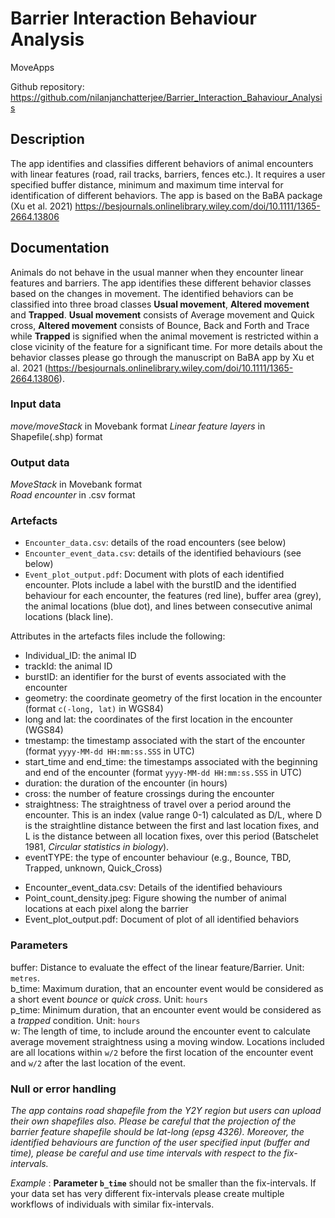 # Barrier Interaction Behaviour Analysis

MoveApps 

Github repository: https://github.com/nilanjanchatterjee/Barrier_Interaction_Bahaviour_Analysis

## Description
The app identifies and classifies different behaviors of animal encounters with linear features (road, rail tracks, barriers, fences etc.). It requires a user specified buffer distance, minimum and maximum time interval for identification of different behaviors. The app is based on the BaBA package (Xu et al. 2021) https://besjournals.onlinelibrary.wiley.com/doi/10.1111/1365-2664.13806 

## Documentation
Animals do not behave in the usual manner when they encounter linear features and barriers. The app identifies these different behavior classes based on the changes in movement. The identified behaviors can be classified into three broad classes **Usual movement**, **Altered movement** and **Trapped**. **Usual movement** consists of Average movement and Quick cross, **Altered movement** consists of Bounce, Back and Forth and Trace while **Trapped** is signified when the animal movement is restricted within a close vicinity of the feature for a significant time. For more details about the behavior classes please go through the manuscript on BaBA app by Xu et al. 2021 (https://besjournals.onlinelibrary.wiley.com/doi/10.1111/1365-2664.13806).

### Input data
*move/moveStack* in Movebank format
*Linear feature layers* in Shapefile(.shp) format

### Output data
*MoveStack* in Movebank format   
*Road encounter* in .csv format   

### Artefacts
* `Encounter_data.csv`: details of the road encounters (see below)  
* `Encounter_event_data.csv`: details of the identified behaviours (see below)  
* `Event_plot_output.pdf`: Document with plots of each identified encounter. Plots include a label with the burstID and the identified behaviour for each encounter, the features (red line), buffer area (grey), the animal locations (blue dot), and lines between consecutive animal locations (black line).  

Attributes in the artefacts files include the following:
* Individual_ID: the animal ID
* trackId: the animal ID
* burstID: an identifier for the burst of events associated with the encounter
* geometry: the coordinate geometry of the first location in the encounter (format `c(-long, lat)` in WGS84)
* long and lat: the coordinates of the first location in the encounter (WGS84)
* tmestamp: the timestamp associated with the start of the encounter (format `yyyy-MM-dd HH:mm:ss.SSS` in UTC)
* start_time and end_time: the timestamps associated with the beginning and end of the encounter (format `yyyy-MM-dd HH:mm:ss.SSS` in UTC)
* duration: the duration of the encounter (in hours)
* cross: the number of feature crossings during the encounter
* straightness: The straightness of travel over a period around the encounter. This is an index (value range 0-1) calculated as D/L, where D is the straightline distance between the first and last location fixes, and L is the distance between all location fixes, over this period (Batschelet 1981, *Circular statistics in biology*).
* eventTYPE: the type of encounter behaviour (e.g., Bounce, TBD, Trapped, unknown, Quick_Cross)
- Encounter_event_data.csv: Details of the identified behaviours
- Point_count_density.jpeg: Figure showing the number of animal locations at each pixel along the barrier 
- Event_plot_output.pdf: Document of plot of all identified behaviors 


### Parameters 
buffer: Distance to evaluate the effect of the linear feature/Barrier. Unit: `metres`.    
b_time: Maximum duration, that an encounter event would be considered as a short event *bounce* or *quick cross*. Unit: `hours`   
p_time: Minimum duration, that an encounter event would be considered as a *trapped* condition. Unit: `hours`   
w: The length of time, to include around the encounter event to calculate average movement straightness using a moving window. Locations included are all locations within `w/2` before the first location of the encounter event and `w/2` after the last location of the event.

### Null or error handling
*The app contains road shapefile from the Y2Y region but users can upload their own shapefiles also. Please be careful that the projection of the barrier feature shapefile should be lat-long (epsg 4326). Moreover, the identified behaviours are function of the user specified input (buffer and time), please be careful and use time intervals with respect to the fix-intervals.*

*Example* : **Parameter `b_time`**  should not be smaller than the fix-intervals. If your data set has very different fix-intervals please create multiple workflows of individuals with similar fix-intervals.